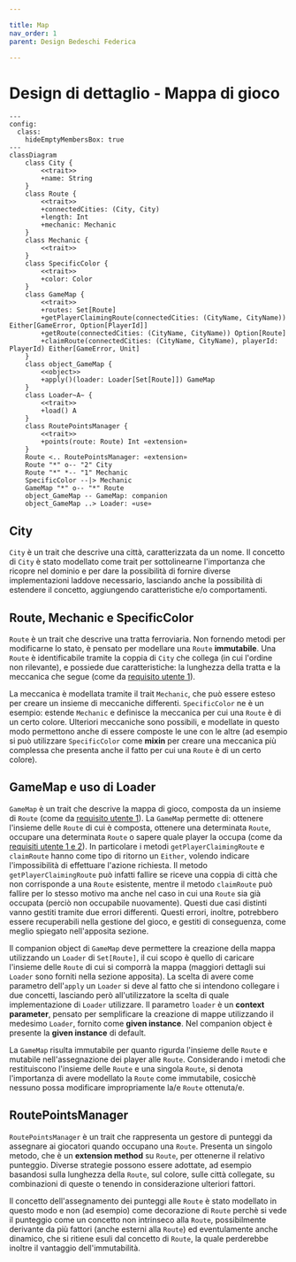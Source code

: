 ```yaml
---

title: Map
nav_order: 1
parent: Design Bedeschi Federica

---
```


# Design di dettaglio - Mappa di gioco

```mermaid
---
config:
  class:
    hideEmptyMembersBox: true
---
classDiagram
    class City {
        <<trait>>
        +name: String
    }
    class Route {
        <<trait>>
        +connectedCities: (City, City)
        +length: Int
        +mechanic: Mechanic
    }
    class Mechanic {
        <<trait>>
    }
    class SpecificColor {
        <<trait>>
        +color: Color
    }
    class GameMap {
        <<trait>>
        +routes: Set[Route]
        +getPlayerClaimingRoute(connectedCities: (CityName, CityName)) Either[GameError, Option[PlayerId]]
        +getRoute(connectedCities: (CityName, CityName)) Option[Route]
        +claimRoute(connectedCities: (CityName, CityName), playerId: PlayerId) Either[GameError, Unit]
    }
    class object_GameMap {
        <<object>>
        +apply()(loader: Loader[Set[Route]]) GameMap
    }
    class Loader~A~ {
        <<trait>>
        +load() A
    }
    class RoutePointsManager {
        <<trait>>
        +points(route: Route) Int «extension»
    }
    Route <.. RoutePointsManager: «extension»
    Route "*" o-- "2" City
    Route "*" *-- "1" Mechanic
    SpecificColor --|> Mechanic
    GameMap "*" o-- "*" Route
    object_GameMap -- GameMap: companion
    object_GameMap ..> Loader: «use»
```

## City

`City` è un trait che descrive una città, caratterizzata da un nome. Il concetto di `City` è stato modellato come trait
per sottolinearne l'importanza che ricopre nel dominio e per dare la possibilità di fornire diverse implementazioni
laddove necessario, lasciando anche la possibilità di estendere il concetto, aggiungendo caratteristiche e/o
comportamenti.

## Route, Mechanic e SpecificColor

`Route` è un trait che descrive una tratta ferroviaria. Non fornendo metodi per modificarne lo stato, è pensato per
modellare una `Route` **immutabile**. Una `Route` è identificabile tramite la coppia di `City` che collega (in cui
l'ordine non rilevante), e possiede due caratteristiche: la lunghezza della tratta e la meccanica che segue (come da
[requisito utente 1](../../requirement_specification.md#requisiti-utente)).

La meccanica è modellata tramite il trait `Mechanic`, che può essere esteso per creare un insieme di meccaniche
differenti. `SpecificColor` ne è un esempio: estende `Mechanic` e definisce la meccanica per cui una `Route` è di un
certo colore. Ulteriori meccaniche sono possibili, e modellate in questo modo permettono anche di essere composte le une
con le altre (ad esempio si può utilizzare `SpecificColor` come **mixin** per creare una meccanica più complessa che
presenta anche il fatto per cui una `Route` è di un certo colore).

## GameMap e uso di Loader

`GameMap` è un trait che descrive la mappa di gioco, composta da un insieme di `Route` (come da
[requisito utente 1](../../requirement_specification.md#requisiti-utente)). La `GameMap` permette di: ottenere l'insieme
delle `Route` di cui è composta, ottenere una determinata `Route`, occupare una determinata `Route` o sapere quale
player la occupa (come da [requisiti utente 1 e 2](../../requirement_specification.md#requisiti-utente)). In particolare
i metodi `getPlayerClaimingRoute` e `claimRoute` hanno come tipo di ritorno un `Either`, volendo indicare
l'impossibilità di effettuare l'azione richiesta. Il metodo `getPlayerClaimingRoute` può infatti fallire se riceve una
coppia di città che non corrisponde a una `Route` esistente, mentre il metodo `claimRoute` può fallire per lo stesso
motivo ma anche nel caso in cui una `Route` sia già occupata (perciò non occupabile nuovamente). Questi due casi
distinti vanno gestiti tramite due errori differenti. Questi errori, inoltre, potrebbero essere recuperabili nella
gestione del gioco, e gestiti di conseguenza, come meglio spiegato nell'apposita sezione.

Il companion object di `GameMap` deve permettere la creazione della mappa utilizzando un `Loader` di `Set[Route]`, il
cui scopo è quello di caricare l'insieme delle `Route` di cui si comporrà la mappa (maggiori dettagli sui `Loader` sono
forniti nella sezione apposita). La scelta di avere come parametro dell'`apply` un `Loader` si deve al fatto che si
intendono collegare i due concetti, lasciando però all'utilizzatore la scelta di quale implementazione di `Loader`
utilizzare. Il parametro `loader` è un **context parameter**, pensato per semplificare la creazione di mappe
utilizzando il medesimo `Loader`, fornito come **given instance**. Nel companion object è presente la **given instance**
di default.

La `GameMap` risulta immutabile per quanto rigurda l'insieme delle `Route` e mutabile nell'assegnazione dei player alle
`Route`. Considerando i metodi che restituiscono l'insieme delle `Route` e una singola `Route`, si denota l'importanza
di avere modellato la `Route` come immutabile, cosicchè nessuno possa modificare impropriamente la/e `Route` ottenuta/e.

## RoutePointsManager

`RoutePointsManager` è un trait che rappresenta un gestore di punteggi da assegnare ai giocatori quando occupano una
`Route`. Presenta un singolo metodo, che è un **extension method** su `Route`, per ottenerne il relativo punteggio.
Diverse strategie possono essere adottate, ad esempio basandosi sulla lunghezza della `Route`, sul colore, sulle città
collegate, su combinazioni di queste o tenendo in considerazione ulteriori fattori.

Il concetto dell'assegnamento dei punteggi alle `Route` è stato modellato in questo modo e non (ad esempio) come
decorazione di `Route` perchè si vede il punteggio come un concetto non intrinseco alla `Route`, possibilmente
derivante da più fattori (anche esterni alla `Route`) ed eventulamente anche dinamico, che si ritiene esuli dal concetto
di `Route`, la quale perderebbe inoltre il vantaggio dell'immutabilità.